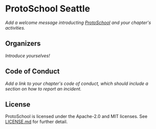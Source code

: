 # ProtoSchool Seattle

_Add a welcome message introducting [ProtoSchool](https://proto.school) and your chapter's activities._

## Organizers

_Introduce yourselves!_

## Code of Conduct

_Add a link to your chapter's code of conduct, which should include a section on how to report an incident._

## License

ProtoSchool is licensed under the Apache-2.0 and MIT licenses. See [LICENSE.md](https://github.com/protoschool/seattle/blob/master/LICENSE.md) for further detail.
